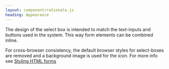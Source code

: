 ```yaml
---
layout: component/rationale.js
heading: Appearance
---
```


The design of the select box is intended to match the text-inputs and buttons used in the system. This way form elements can be combined inline.

For cross-browser consistency, the default browser styles for select-boxes are removed and a background image is used for the icon. For more info see [Styling HTML forms](https://developer.mozilla.org/en-US/docs/Learn/HTML/Forms/Styling_HTML_forms)
